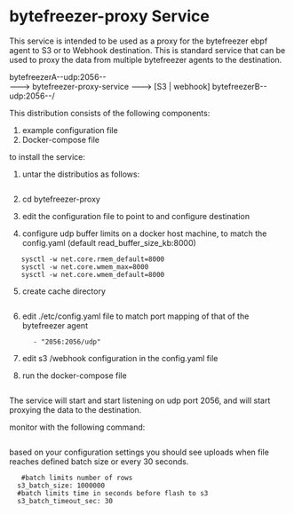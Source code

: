 # bytefreezer-proxy Service


This service is intended to be used as a proxy for the bytefreezer ebpf agent to S3 or to Webhook destination.
This is standard service that can be used to proxy the data from multiple bytefreezer agents to the destination.

bytefreezerA--udp:2056--\
                          ---> bytefreezer-proxy-service ---> [S3 | webhook]
bytefreezerB--udp:2056--/                              

This distribution consists of the following components:
1. example configuration file
2. Docker-compose file


to install the service:
1. untar the distributios as follows:
```tar -xvf bytefreezer-proxy.tar.gz
```
2. cd bytefreezer-proxy
3. edit the configuration file to point to and configure destination

4. configure udp buffer limits on a docker host machine, to match the config.yaml (default read_buffer_size_kb:8000)
```sysctl -w net.core.rmem_max=8000
   sysctl -w net.core.rmem_default=8000
   sysctl -w net.core.wmem_max=8000
   sysctl -w net.core.wmem_default=8000
```
5. create cache directory
```mkdir -p /tmp/bytefreezer-proxy
```
6. edit ./etc/config.yaml file to match port mapping of that of the bytefreezer agent
```ports:
      - "2056:2056/udp"
```

7. edit s3 /webhook configuration in the config.yaml file

8. run the docker-compose file
```docker-compose up -d
```

The service will start and start listening on udp port 2056, and will start proxying the data to the destination.

monitor with the following command:
```docker logs -f <container id>
```
based on your configuration settings you should see uploads
when file reaches defined batch size or every 30 seconds.

```
   #batch limits number of rows
  s3_batch_size: 1000000
  #batch limits time in seconds before flash to s3
  s3_batch_timeout_sec: 30
  ```